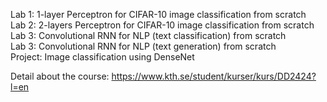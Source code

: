 Lab 1: 1-layer Perceptron for CIFAR-10 image classification from scratch \
Lab 2: 2-layers Perceptron for CIFAR-10 image classification from scratch \
Lab 3: Convolutional RNN for NLP (text classification) from scratch \
Lab 3: Convolutional RNN for NLP (text generation) from scratch \
Project: Image classification using DenseNet

Detail about the course: https://www.kth.se/student/kurser/kurs/DD2424?l=en
